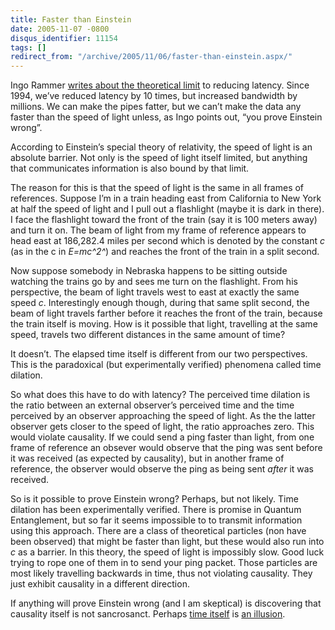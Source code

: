 ```yaml
---
title: Faster than Einstein
date: 2005-11-07 -0800
disqus_identifier: 11154
tags: []
redirect_from: "/archive/2005/11/06/faster-than-einstein.aspx/"
---
```


Ingo Rammer [writes about the theoretical
limit](http://blogs.thinktecture.com/ingo/comments/414304.aspx) to
reducing latency. Since 1994, we’ve reduced latency by 10 times, but
increased bandwidth by millions. We can make the pipes fatter, but we
can’t make the data any faster than the speed of light unless, as Ingo
points out, “you prove Einstein wrong”.

According to Einstein’s special theory of relativity, the speed of light
is an absolute barrier. Not only is the speed of light itself limited,
but anything that communicates information is also bound by that limit.

The reason for this is that the speed of light is the same in all frames
of references. Suppose I’m in a train heading east from California to
New York at half the speed of light and I pull out a flashlight (maybe
it is dark in there). I face the flashlight toward the front of the
train (say it is 100 meters away) and turn it on. The beam of light from
my frame of reference appears to head east at 186,282.4 miles per second
which is denoted by the constant *c* (as in the c in *E=mc^2^*) and
reaches the front of the train in a split second.

Now suppose somebody in Nebraska happens to be sitting outside watching
the trains go by and sees me turn on the flashlight. From his
perspective, the beam of light travels west to east at exactly the same
speed *c*. Interestingly enough though, during that same split second,
the beam of light travels farther before it reaches the front of the
train, because the train itself is moving. How is it possible that
light, travelling at the same speed, travels two different distances in
the same amount of time?

It doesn’t. The elapsed time itself is different from our two
perspectives. This is the paradoxical (but experimentally verified)
phenomena called time dilation.

So what does this have to do with latency? The perceived time dilation
is the ratio between an external observer’s perceived time and the time
perceived by an observer approaching the speed of light. As the the
latter observer gets closer to the speed of light, the ratio approaches
zero. This would violate causality. If we could send a ping faster than
light, from one frame of reference an obsever would observe that the
ping was sent before it was received (as expected by causality), but in
another frame of reference, the observer would observe the ping as being
sent *after* it was received.

So is it possible to prove Einstein wrong? Perhaps, but not likely. Time
dilation has been experimentally verified. There is promise in Quantum
Entanglement, but so far it seems impossible to to transmit information
using this approach. There are a class of theoretical particles (non
have been observed) that might be faster than light, but these would
also run into *c* as a barrier. In this theory, the speed of light is
impossibly slow. Good luck trying to rope one of them in to send your
ping packet. Those particles are most likely travelling backwards in
time, thus not violating causality. They just exhibit causality in a
different direction.

If anything will prove Einstein wrong (and I am skeptical) is
discovering that causality itself is not sancrosanct. Perhaps [time
itself](http://www.cgold.com.au/prophecyline/TI.htm) is [an
illusion](http://www.iwaynet.net/~wdc/time.htm).

